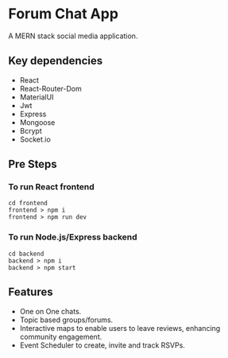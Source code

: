 # Forum Chat App
A MERN stack social media application.

## Key dependencies
- React
- React-Router-Dom
- MaterialUI
- Jwt
- Express
- Mongoose
- Bcrypt
- Socket.io

## Pre Steps

### To run React frontend 
```
cd frontend
frontend > npm i
frontend > npm run dev
```

### To run Node.js/Express backend 
```
cd backend
backend > npm i
backend > npm start
```

## Features
- One on One chats.
- Topic based groups/forums.
- Interactive maps to enable users to leave reviews, enhancing community engagement.
- Event Scheduler to create, invite and track RSVPs.
